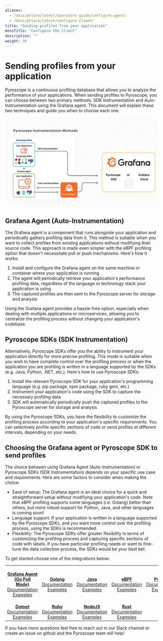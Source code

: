 ```yaml
---
aliases:
  - /docs/phlare/latest/operators-guide/configure-agent/
  - /docs/phlare/latest/configure-client/
title: "Sending profiles from your application"
menuTitle: "Configure the Client"
description: ""
weight: 30
---
```


# Sending profiles from your application

Pyroscope is a continuous profiling database that allows you to analyze the performance of your applications. When sending profiles to Pyroscope, you can choose between two primary methods: SDK Instrumentation and Auto-Instrumentation using the Grafana agent. This document will explain these two techniques and guide you when to choose each one.

![Pyroscope agent server diagram](pyroscope-agent-server-diag.png)

## Grafana Agent (Auto-Instrumentation)

The Grafana agent is a component that runs alongside your application and periodically gathers profiling data from it. This method is suitable when you want to collect profiles from existing applications without modifying their source code. This approach is made even simpler with the eBPF profiling option that doesn't necessitate pull or push mechanisms. Here's how it works:

1. Install and configure the Grafana agent on the same machine or container where your application is running
2. The agent will periodically retrieve your application's performance profiling data, regardless of the language or technology stack your application is using
3. The captured profiles are then sent to the Pyroscope server for storage and analysis

Using the Grafana agent provides a hassle-free option, especially when dealing with multiple applications or microservices, allowing you to centralize the profiling process without changing your application's codebase.

## Pyroscope SDKs (SDK Instrumentation)

Alternatively, Pyroscope SDKs offer you the ability to instrument your application directly for more precise profiling. This mode is suitable when you wish to have complete control over the profiling process or when the application you are profiling is written in a language supported by the SDKs (e.g. Java, Python, .NET, etc.). Here's how to use Pyroscope SDKs:

1. Install the relevant Pyroscope SDK for your application's programming language (e.g. pip package, npm package, ruby gem, etc.)
2. Instrument your application's code using the SDK to capture the necessary profiling data
3. SDK will automatically periodically push the captured profiles to the Pyroscope server for storage and analysis

By using the Pyroscope SDKs, you have the flexibility to customize the profiling process according to your application's specific requirements. You can selectively profile specific sections of code or send profiles at different intervals, depending on your needs.

## Choosing the Grafana agent or Pyroscope SDK to send profiles

The choice between using Grafana Agent (Auto-Instrumentation) or Pyroscope SDKs (SDK Instrumentation) depends on your specific use case and requirements. Here are some factors to consider when making the choice:

- Ease of setup: The Grafana agent is an ideal choice for a quick and straightforward setup without modifying your application's code. Note that eBPF profiling supports some languages (i.e. Golang) better than others, but more robust support for Python, Java, and other languages is coming soon!
- Language support: If your application is written in a language supported by the Pyroscope SDKs, and you want more control over the profiling process, using the SDKs is recommended.
- Flexibility: The Pyroscope SDKs offer greater flexibility in terms of customizing the profiling process and capturing specific sections of code with labels. If you have particular profiling needs or want to fine-tune the data collection process, the SDKs would be your best bet.

To get started choose one of the integrations below:
<table>
   <tr>
      <td align="center"><a href="https://grafana.com/docs/pyroscope/next/configure-client/grafana-agent/"><img src="https://github-production-user-asset-6210df.s3.amazonaws.com/223048/257522425-48683963-91ae-4caf-8c52-ce131e25bd65.png" width="100px;" alt=""/><br />
        <b>Grafana Agent<br />(Go Pull Mode)</b></a><br />
          <a href="https://grafana.com/docs/pyroscope/next/configure-client/grafana-agent/" title="Documentation">Documentation</a><br />
          <a href="https://github.com/grafana/pyroscope/tree/main/examples/grafana-agent" title="examples">Examples</a>
      </td>
      <td align="center"><a href="https://grafana.com/docs/pyroscope/next/configure-client/language-sdks/go_push/"><img src="https://user-images.githubusercontent.com/23323466/178160549-2d69a325-56ec-4e19-bca7-d460d400b163.png" width="100px;" alt=""/><br />
        <b>Golang</b></a><br />
          <a href="https://grafana.com/docs/pyroscope/next/configure-client/language-sdks/go_push/" title="Documentation">Documentation</a><br />
          <a href="https://github.com/grafana/pyroscope/tree/main/examples/golang-push" title="golang-examples">Examples</a>
      </td>
      <td align="center"><a href="https://grafana.com/docs/pyroscope/next/configure-client/language-sdks/java/"><img src="https://user-images.githubusercontent.com/23323466/178160550-2b5a623a-0f4c-4911-923f-2c825784d45d.png" width="100px;" alt=""/><br />
        <b>Java</b></a><br />
          <a href="https://grafana.com/docs/pyroscope/next/configure-client/language-sdks/java/">Documentation</a><br />
          <a href="https://github.com/grafana/pyroscope/tree/main/examples/java-jfr/rideshare" title="java-examples">Examples</a>
      </td>
      <td align="center"><a href="https://grafana.com/docs/pyroscope/next/configure-client/language-sdks/ebpf/"><img src="https://user-images.githubusercontent.com/23323466/178160548-e974c080-808d-4c5d-be9b-c983a319b037.png" width="100px;" alt=""/><br />
        <b>eBPF</b></a><br />
          <a href="https://grafana.com/docs/pyroscope/next/configure-client/language-sdks/ebpf/" title="Documentation">Documentation</a><br />
          <a href="https://github.com/grafana/pyroscope/tree/main/examples/ebpf" title="examples">Examples</a>
      </td>
      <td align="center"><a href="https://grafana.com/docs/pyroscope/next/configure-client/language-sdks/python/"><img src="https://user-images.githubusercontent.com/23323466/178160553-c78b8c15-99b4-43f3-a2a0-252b6c4862b1.png" width="100px;" alt=""/><br />
        <b>Python</b></a><br />
          <a href="https://grafana.com/docs/pyroscope/next/configure-client/language-sdks/python/" title="Documentation">Documentation</a><br />
          <a href="https://github.com/grafana/pyroscope/tree/main/examples/python" title="python-examples">Examples</a>
      </td>
   </tr>
   <tr>
      <td align="center"><a href="https://grafana.com/docs/pyroscope/next/configure-client/language-sdks/dotnet/"><img src="https://user-images.githubusercontent.com/23323466/178160544-d2e189c6-a521-482c-a7dc-5375c1985e24.png" width="100px;" alt=""/><br />
        <b>Dotnet</b></a><br />
          <a href="https://grafana.com/docs/pyroscope/next/configure-client/language-sdks/dotnet/" title="Documentation">Documentation</a><br />
          <a href="https://github.com/grafana/pyroscope/tree/main/examples/dotnet" title="examples">Examples</a>
      </td>
      <td align="center"><a href="https://grafana.com/docs/pyroscope/next/configure-client/language-sdks/ruby/"><img src="https://user-images.githubusercontent.com/23323466/178160554-b0be2bc5-8574-4881-ac4c-7977c0b2c195.png" width="100px;" alt=""/><br />
        <b>Ruby</b></a><br />
          <a href="https://grafana.com/docs/pyroscope/next/configure-client/language-sdks/ruby/" title="Documentation">Documentation</a><br />
          <a href="https://github.com/grafana/pyroscope/tree/main/examples/ruby" title="ruby-examples">Examples</a>
      </td>
      <td align="center"><a href="https://grafana.com/docs/pyroscope/next/configure-client/language-sdks/nodejs/"><img src="https://user-images.githubusercontent.com/23323466/178160551-a79ee6ff-a5d6-419e-89e6-39047cb08126.png" width="100px;" alt=""/><br />
        <b>NodeJS</b></a><br />
          <a href="https://grafana.com/docs/pyroscope/next/configure-client/language-sdks/nodejs/" title="Documentation">Documentation</a><br />
          <a href="https://github.com/grafana/pyroscope/tree/main/examples/nodejs/express" title="examples">Examples</a>
      </td>
      <td align="center"><a href="https://grafana.com/docs/pyroscope/next/configure-client/language-sdks/rust/"><img src="https://user-images.githubusercontent.com/23323466/178160555-fb6aeee7-5d31-4bcb-9e3e-41e9f2f7d5b4.png" width="100px;" alt=""/><br />
        <b>Rust</b></a><br />
          <a href="https://grafana.com/docs/pyroscope/next/configure-client/language-sdks/rust/" title="Documentation">Documentation</a><br />
          <a href="https://github.com/grafana/pyroscope/tree/main/examples/rust/rideshare" title="examples">Examples</a>
      </td>
   </tr>
</table>


If you have more questions feel free to reach out in our Slack channel or create an issue on github and the Pyroscope team will help!

